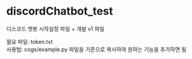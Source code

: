 # discordChatbot_test  
디스코드 챗봇 시작설정 파일 + 개발 v1 파일

필요 파일: token.txt
</br>사용법: cogs/example.py 파일을 기준으로 복사하여 원하는 기능을 추가하면 됨

